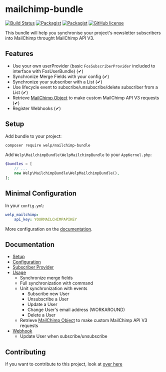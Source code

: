 # mailchimp-bundle

[![Build Status](https://travis-ci.org/welpdev/mailchimp-bundle.svg?branch=master)](https://travis-ci.org/welpdev/mailchimp-bundle)
[![Packagist](https://img.shields.io/packagist/v/welp/mailchimp-bundle.svg)](https://packagist.org/packages/welp/mailchimp-bundle)
[![Packagist](https://img.shields.io/packagist/dt/welp/mailchimp-bundle.svg)](https://packagist.org/packages/welp/mailchimp-bundle)
[![GitHub license](https://img.shields.io/badge/license-MIT-blue.svg)](https://raw.githubusercontent.com/welpdev/mailchimp-bundle/master/LICENSE.md)

This bundle will help you synchronise your project's newsletter subscribers into MailChimp throught MailChimp API V3.

## Features

* Use your own userProvider (basic `FosSubscriberProvider` included to interface with FosUserBundle) (✔)
* Synchronize Merge Fields with your config (✔)
* Synchronize your subscriber with a List (✔)
* Use lifecycle event to subscribe/unsubscribe/delete subscriber from a List (✔)
* Retrieve [MailChimp Object](https://github.com/drewm/mailchimp-api) to make custom MailChimp API V3 requests (✔)
* Register Webhooks (✔)

## Setup

Add bundle to your project:

```bash
composer require welp/mailchimp-bundle
```

Add `Welp\MailchimpBundle\WelpMailchimpBundle` to your `AppKernel.php`:

```php
$bundles = [
    // ...
    new Welp\MailchimpBundle\WelpMailchimpBundle(),
];
```

## Minimal Configuration

In your `config.yml`:

```yaml
welp_mailchimp:
    api_key: YOURMAILCHIMPAPIKEY
```

More configuration on the [documentation](configuration.md).

## Documentation

* [Setup](setup.md)
* [Configuration](configuration.md)
* [Subscriber Provider](subscriber-provider.md)
* [Usage](usage.md)
    * Synchronize merge fields
    * Full synchronization with command
    * Unit synchronization with events
        * Subscribe new User
        * Unsubscribe a User
        * Update a User
        * Change User's email address (WORKAROUND)
        * Delete a User
    * Retrieve [MailChimp Object](https://github.com/drewm/mailchimp-api) to make custom MailChimp API V3 requests
* [Webhook](webhook.md)
    * Update User when subscribe/unsubscribe

## Contributing

If you want to contribute to this project, look at [over here](CONTRIBUTING.md)
